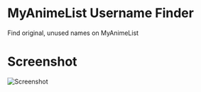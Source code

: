 # MyAnimeList Username Finder
Find original, unused names on MyAnimeList

# Screenshot
![Screenshot](https://puu.sh/vtgLu/efe9270f89.png)
